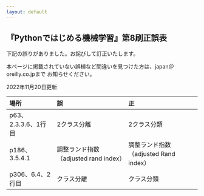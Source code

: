 ```yaml
---
layout: default
---
```

## 『Pythonではじめる機械学習』第8刷正誤表

下記の誤りがありました。お詫びして訂正いたします。

本ページに掲載されていない誤植など間違いを見つけた方は、japan＠oreilly.co.jpまで
お知らせください。

2022年11月20日更新


| 場所        | 誤     | 正   |
| :---------- | :--------- | :-------- |
|p63、2.3.3.6、1行目|2クラス分離|2クラス分類|
|p186、3.5.4.1 | 調整ランド指数（adjusted rand index）| 調整ランド指数（adjusted Rand index）|
|p306、6.4、2行目|クラス分離|クラス分類|
 